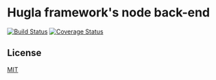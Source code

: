 # Hugla framework's node back-end

[![Build Status](https://travis-ci.org/hugla/hugla-node.svg?branch=master)](https://travis-ci.org/hugla/hugla-node)
[![Coverage Status](https://coveralls.io/repos/hugla/hugla-node/badge.svg?branch=master&service=github)](https://coveralls.io/github/hugla/hugla-node?branch=master)

## License

[MIT](LICENSE)
